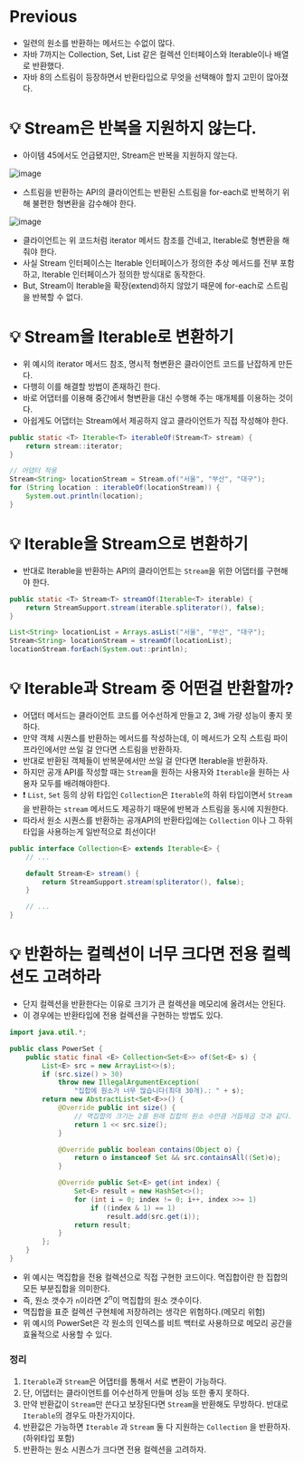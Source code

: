 # Previous
* 일련의 원소를 반환하는 메서드는 수없이 많다.
* 자바 7까지는 Collection, Set, List 같은 컬렉션 인터페이스와 Iterable이나 배열로 반환했다.
* 자바 8의 스트림이 등장하면서 반환타입으로 무엇을 선택해야 할지 고민이 많아졌다.

# 💡 Stream은 반복을 지원하지 않는다.
* 아이템 45에서도 언급됐지만, Stream은 반복을 지원하지 않는다.

![image](https://github.com/shin-je-woo/effective-java-group-study/assets/39439576/cd9e6a40-a7fa-468b-85c3-d3435c2e4364)
* 스트림을 반환하는 API의 클라이언트는 반환된 스트림을 for-each로 반복하기 위해 불편한 형변환을 감수해야 한다.

![image](https://github.com/shin-je-woo/effective-java-group-study/assets/39439576/0bc714c9-fb9b-42ad-bce4-124abc6ca688)
* 클라이언트는 위 코드처럼 iterator 메서드 참조를 건네고, Iterable로 형변환을 해줘야 한다.
* 사실 Stream 인터페이스는 Iterable 인터페이스가 정의한 추상 메서드를 전부 포함하고, Iterable 인터페이스가 정의한 방식대로 동작한다.
* But, Stream이 Iterable을 확장(extend)하지 않았기 때문에 for-each로 스트림을 반복할 수 없다.

# 💡 Stream을 Iterable로 변환하기
* 위 예시의 iterator 메서드 참조, 명시적 형변환은 클라이언트 코드를 난잡하게 만든다.
* 다행히 이를 해결할 방법이 존재하긴 한다.
* 바로 어댑터를 이용해 중간에서 형변환을 대신 수행해 주는 매개체를 이용하는 것이다.
* 아쉽게도 어댑터는 Stream에서 제공하지 않고 클라이언트가 직접 작성해야 한다.

```java
public static <T> Iterable<T> iterableOf(Stream<T> stream) {
    return stream::iterator;
}
```
```java
// 어댑터 적용
Stream<String> locationStream = Stream.of("서울", "부산", "대구");
for (String location : iterableOf(locationStream)) {
    System.out.println(location);
}
```

# 💡 Iterable을 Stream으로 변환하기
* 반대로 Iterable을 반환하는 API의 클라이언트는 `Stream`을 위한 어댑터를 구현해야 한다.

```java
public static <T> Stream<T> streamOf(Iterable<T> iterable) {
    return StreamSupport.stream(iterable.spliterator(), false);
}
```
```java
List<String> locationList = Arrays.asList("서울", "부산", "대구");
Stream<String> locationStream = streamOf(locationList);
locationStream.forEach(System.out::println);
```

# 💡 Iterable과 Stream 중 어떤걸  반환할까?
* 어댑터 메서드는 클라이언트 코드를 어수선하게 만들고 2, 3배 가량 성능이 좋지 못하다.
* 만약 객체 시퀀스를 반환하는 메서드를 작성하는데, 이 메서드가 오직 스트림 파이프라인에서만 쓰일 걸 안다면 스트림을 반환하자.
* 반대로 반환된 객체들이 반복문에서만 쓰일 걸 안다면 Iterable을 반환하자.
* 하지만 공개 API를 작성할 때는 `Stream`을 원하는 사용자와 `Iterable`을 원하는 사용자 모두를 배려해야한다.
* ❗ `List`, `Set` 등의 상위 타입인 `Collection`은 `Iterable`의 하위 타입이면서 `Stream`을 반환하는 `stream` 메서드도 제공하기 때문에 반복과 스트림을 동시에 지원한다.
* 따라서 원소 시퀀스를 반환하는 공개API의 반환타입에는 `Collection` 이나 그 하위 타입을 사용하는게 일반적으로 최선이다!
```java
public interface Collection<E> extends Iterable<E> {
    // ...

    default Stream<E> stream() {
        return StreamSupport.stream(spliterator(), false);
    }

    // ...
}
```

# 💡 반환하는 컬렉션이 너무 크다면 전용 컬렉션도 고려하라
* 단지 컬렉션을 반환한다는 이유로 크기가 큰 컬렉션을 메모리에 올려서는 안된다.
* 이 경우에는 반환타입에 전용 컬렉션을 구현하는 방법도 있다.

```java
import java.util.*;

public class PowerSet {
    public static final <E> Collection<Set<E>> of(Set<E> s) {
        List<E> src = new ArrayList<>(s);
        if (src.size() > 30)
            throw new IllegalArgumentException(
                "집합에 원소가 너무 많습니다(최대 30개).: " + s);
        return new AbstractList<Set<E>>() {
            @Override public int size() {
                // 멱집합의 크기는 2를 원래 집합의 원소 수만큼 거듭제곱 것과 같다.
                return 1 << src.size();
            }

            @Override public boolean contains(Object o) {
                return o instanceof Set && src.containsAll((Set)o);
            }

            @Override public Set<E> get(int index) {
                Set<E> result = new HashSet<>();
                for (int i = 0; index != 0; i++, index >>= 1)
                    if ((index & 1) == 1)
                        result.add(src.get(i));
                return result;
            }
        };
    }
}
```
* 위 예시는 멱집합을 전용 컬렉션으로 직접 구현한 코드이다. 멱집합이란 한 집합의 모든 부분집합을 의미한다. 
* 즉, 원소 갯수가 `n`이라면 $2^n$이 멱집합의 원소 갯수이다.
* 멱집합을 표준 컬렉션 구현체에 저장하려는 생각은 위험하다.(메모리 위험)
* 위 예시의 PowerSet은 각 원소의 인덱스를 비트 백터로 사용하므로 메모리 공간을 효율적으로 사용할 수 있다.

### 정리
1. `Iterable`과 `Stream`은 어댑터를 통해서 서로 변환이 가능하다.
2. 단, 어댑터는 클라이언트를 어수선하게 만들며 성능 또한 좋지 못하다.
3. 만약 반환값이 `Stream`만 쓴다고 보장된다면 `Stream`을 반환해도 무방하다. 반대로 `Iterable`의 경우도 마찬가지이다.
4. 반환값은 가능하면 `Iterable` 과 `Stream` 둘 다 지원하는 `Collection` 을 반환하자.(하위타입 포함)
5. 반환하는 원소 시퀀스가 크다면 전용 컬렉션을 고려하자.

